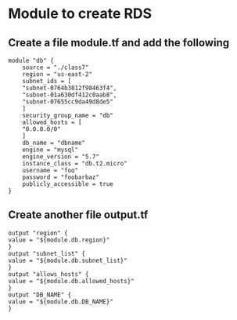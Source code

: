 # Module to create RDS
## Create a file module.tf and add the following
```
module "db" {
    source = "./class7"
    region = "us-east-2"
    subnet_ids = [
    "subnet-0764b3812f98463f4", 
    "subnet-01a630df412c0aab8", 
    "subnet-07655cc9da49d8de5"
    ]
    security_group_name = "db"
    allowed_hosts = [
    "0.0.0.0/0"
    ]
    db_name = "dbname"
    engine = "mysql"
    engine_version = "5.7"
    instance_class = "db.t2.micro"
    username = "foo"
    password = "foobarbaz"
    publicly_accessible = true
}
```

## Create another file output.tf
```
output "region" {
value = "${module.db.region}"
}
output "subnet_list" {
value = "${module.db.subnet_list}"
}
output "allows_hosts" {
value = "${module.db.allowed_hosts}"
}
output "DB_NAME" {
value = "${module.db.DB_NAME}"
}
```
